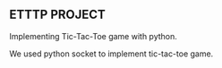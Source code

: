 ## ETTTP PROJECT

Implementing Tic-Tac-Toe game with python.

We used python socket to implement tic-tac-toe game.
